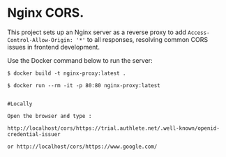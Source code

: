 
# Nginx CORS.

This project sets up an Nginx server as a reverse proxy to add `Access-Control-Allow-Origin: '*'` to all responses, resolving common CORS issues in frontend development.

Use the Docker command below to run the server:

```
$ docker build -t nginx-proxy:latest .

```

```
$ docker run --rm -it -p 80:80 nginx-proxy:latest
```
```

#Locally

Open the browser and type :

http://localhost/cors/https://trial.authlete.net/.well-known/openid-credential-issuer

or http://localhost/cors/https://www.google.com/